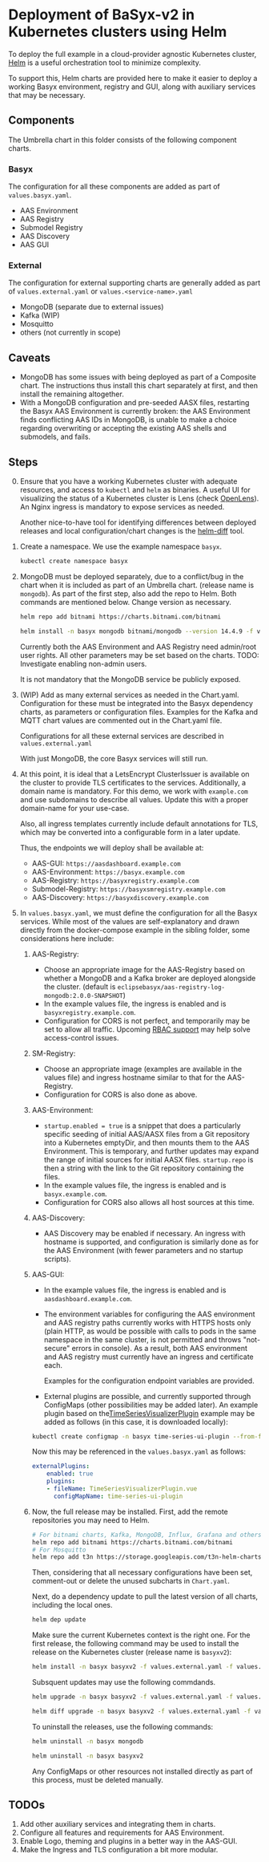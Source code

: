 # Deployment of BaSyx-v2 in Kubernetes clusters using Helm

To deploy the full example in a cloud-provider agnostic Kubernetes cluster, [Helm](https://helm.sh/) is a useful orchestration tool to minimize complexity.

To support this, Helm charts are provided here to make it easier to deploy a working Basyx environment, registry and GUI, along with auxiliary services that may be necessary.

## Components

The Umbrella chart in this folder consists of the following component charts.

### Basyx

The configuration for all these components are added as part of `values.basyx.yaml`.

- AAS Environment
- AAS Registry
- Submodel Registry
- AAS Discovery
- AAS GUI

### External

The configuration for external supporting charts are generally added as part of `values.external.yaml` or `values.<service-name>.yaml`

- MongoDB (separate due to external issues)
- Kafka (WIP)
- Mosquitto
- others (not currently in scope)

## Caveats

- MongoDB has some issues with being deployed as part of a Composite chart. The instructions thus install this chart separately at first, and then install the remaining altogether.
- With a MongoDB configuration and pre-seeded AASX files, restarting the Basyx AAS Environment is currently broken: the AAS Environment finds conflicting AAS IDs in MongoDB, is unable to make a choice regarding overwriting or accepting the existing AAS shells and submodels, and fails.

## Steps

0. Ensure that you have a working Kubernetes cluster with adequate resources, and access to `kubectl` and `helm` as binaries. A useful UI for visualizing the status of a Kubernetes cluster is Lens (check [OpenLens](https://github.com/MuhammedKalkan/OpenLens)). An Nginx ingress is mandatory to expose services as needed.

    Another nice-to-have tool for identifying differences between deployed releases and local configuration/chart changes is the [helm-diff](https://github.com/databus23/helm-diff) tool.

1. Create a namespace. We use the example namespace `basyx`.

    ```bash
    kubectl create namespace basyx
    ```

2. MongoDB must be deployed separately, due to a conflict/bug in the chart when it is included as part of an Umbrella chart. (release name is `mongodb`). As part of the first step, also add the repo to Helm. Both commands are mentioned below. Change version as necessary.

    ```bash
    helm repo add bitnami https://charts.bitnami.com/bitnami

    helm install -n basyx mongodb bitnami/mongodb --version 14.4.9 -f values.mongodb.yaml
    ```

    Currently both the AAS Environment and AAS Registry need admin/root user rights.
    All other parameters may be set based on the charts.
    TODO: Investigate enabling non-admin users.

    It is not mandatory that the MongoDB service be publicly exposed.

3. (WIP) Add as many external services as needed in the Chart.yaml. Configuration for these must be integrated into the Basyx dependency charts, as parameters or configuration files. Examples for the Kafka and MQTT chart values are commented out in the Chart.yaml file.

    Configurations for all these external services are described in `values.external.yaml`

    With just MongoDB, the core Basyx services will still run.

4. At this point, it is ideal that a LetsEncrypt ClusterIssuer is available on the cluster to provide TLS certificates to the services. Additionally, a domain name is mandatory. For this demo, we work with `example.com` and use subdomains to describe all values. Update this with a proper domain-name for your use-case.

    Also, all ingress templates currently include default annotations for TLS, which may be converted into a configurable form in a later update.

    Thus, the endpoints we will deploy shall be available at:
    - AAS-GUI: `https://aasdashboard.example.com`
    - AAS-Environment: `https://basyx.example.com`
    - AAS-Registry: `https://basyxregistry.example.com`
    - Submodel-Registry: `https://basyxsmregistry.example.com`
    - AAS-Discovery: `https://basyxdiscovery.example.com`

5. In `values.basyx.yaml`, we must define the configuration for all the Basyx services. While most of the values are self-explanatory and drawn directly from the docker-compose example in the sibling folder, some considerations here include:

    1. AAS-Registry:
        - Choose an appropriate image for the AAS-Registry based on whether a MongoDB   and a Kafka broker are deployed alongside the cluster. (default is `eclipsebasyx/aas-registry-log-mongodb:2.0.0-SNAPSHOT`)
        - In the example values file, the ingress is enabled and is `basyxregistry.example.com`.
        - Configuration for CORS is not perfect, and temporarily may be set to allow all traffic. Upcoming [RBAC support](https://github.com/eclipse-basyx/basyx-java-server-sdk/pull/159) may help solve access-control issues.
    2. SM-Registry:
        - Choose an appropriate image (examples are available in the values file) and ingress hostname similar to that for the AAS-Registry.
        - Configuration for CORS is also done as above.
    3. AAS-Environment:
        - `startup.enabled = true` is a snippet that does a particularly specific seeding of initial AAS/AASX files from a Git repository into a Kubernetes emptyDir, and then mounts them to the AAS Environment. This is temporary, and further updates may expand the range of initial sources for initial AASX files.
        `startup.repo` is then a string with the link to the Git repository containing the files.
        - In the example values file, the ingress is enabled and is `basyx.example.com`.
        - Configuration for CORS also allows all host sources at this time.
    4. AAS-Discovery:
        - AAS Discovery may be enabled if necessary. An ingress with hostname is supported, and configuration is similarly done as for the AAS Environment (with fewer parameters and no startup scripts).
    5. AAS-GUI:
        - In the example values file, the ingress is enabled and is `aasdashboard.example.com`.
        - The environment variables for configuring the AAS environment and AAS registry paths currently works with HTTPS hosts only (plain HTTP, as would be possible with calls to pods in the same namespace in the same cluster, is not permitted and throws "not-secure" errors in console). As a result, both AAS environment and AAS registry must currently have an ingress and certificate each.

            Examples for the configuration endpoint variables are provided.

        - External plugins are possible, and currently supported through ConfigMaps (other possibilities may be added later). An example plugin based on the[TimeSeriesVisualizerPlugin](https://github.com/abhishekmaha23/basyx-gui-timeseries-plugin) example may be added as follows (in this case, it is downloaded locally):

        ```bash
        kubectl create configmap -n basyx time-series-ui-plugin --from-file=config_files/basyx-web-ui/TimeSeriesVisualizerPlugin.vue
        ```

        Now this may be referenced in the `values.basyx.yaml` as follows:

        ```yaml
        externalPlugins:
            enabled: true
            plugins:
            - fileName: TimeSeriesVisualizerPlugin.vue
              configMapName: time-series-ui-plugin
        ```

    6. Now, the full release may be installed. First, add the remote repositories you may need to Helm.

        ```bash
        # For bitnami charts, Kafka, MongoDB, Influx, Grafana and others
        helm repo add bitnami https://charts.bitnami.com/bitnami
        # For Mosquitto
        helm repo add t3n https://storage.googleapis.com/t3n-helm-charts
        ```

        Then, considering that all necessary configurations have been set, comment-out or delete the unused subcharts in `Chart.yaml`.

        Next, do a dependency update to pull the latest version of all charts, including the local ones.

        ```bash
        helm dep update
        ```

        Make sure the current Kubernetes context is the right one. For the first release, the following command may be used to install the release on the Kubernetes cluster (release name is `basyxv2`):

        ```bash
        helm install -n basyx basyxv2 -f values.external.yaml -f values.basyx.yaml . 
        ```

        Subsquent updates may use the following commdands.

        ```bash
        helm upgrade -n basyx basyxv2 -f values.external.yaml -f values.basyx.yaml .
        
        helm diff upgrade -n basyx basyxv2 -f values.external.yaml -f values.basyx.yaml .
        ```

        To uninstall the releases, use the following commands:

        ```bash
        helm uninstall -n basyx mongodb
        
        helm uninstall -n basyx basyxv2
        ```

        Any ConfigMaps or other resources not installed directly as part of this process, must be deleted manually.

## TODOs

1. Add other auxiliary services and integrating them in charts.
2. Configure all features and requirements for AAS Environment.
3. Enable Logo, theming and plugins in a better way in the AAS-GUI.
4. Make the Ingress and TLS configuration a bit more modular.
